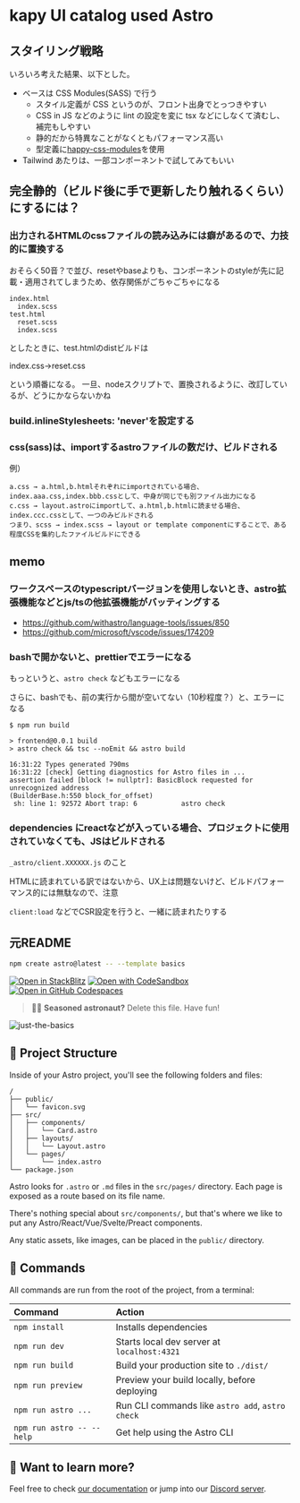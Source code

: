 # kapy UI catalog used Astro

## スタイリング戦略

いろいろ考えた結果、以下とした。

- ベースは CSS Modules(SASS) で行う
  - スタイル定義が CSS というのが、フロント出身でとっつきやすい
  - CSS in JS などのように lint の設定を変に tsx などにしなくて済むし、補完もしやすい
  - 静的だから特異なことがなくともパフォーマンス高い
  - 型定義に[happy-css-modules](https://github.com/mizdra/happy-css-modules)を使用
- Tailwind あたりは、一部コンポーネントで試してみてもいい

## 完全静的（ビルド後に手で更新したり触れるくらい）にするには？

### 出力されるHTMLのcssファイルの読み込みには癖があるので、力技的に置換する

おそらく50音？で並び、resetやbaseよりも、コンポーネントのstyleが先に記載・適用されてしまうため、依存関係がごちゃごちゃになる

```
index.html
  index.scss
test.html
  reset.scss
  index.scss
```

としたときに、test.htmlのdistビルドは

index.css→reset.css

という順番になる。
一旦、nodeスクリプトで、置換されるように、改訂しているが、どうにかならないかね

### build.inlineStylesheets: 'never'を設定する

### css(sass)は、importするastroファイルの数だけ、ビルドされる

例）

```
a.css → a.html,b.htmlそれぞれにimportされている場合、index.aaa.css,index.bbb.cssとして、中身が同じでも別ファイル出力になる
c.css → layout.astroにimportして、a.html,b.htmlに読ませる場合、index.ccc.cssとして、一つのみビルドされる
つまり、scss → index.scss → layout or template componentにすることで、ある程度CSSを集約したファイルビルドにできる
```

## memo

### ワークスペースのtypescriptバージョンを使用しないとき、astro拡張機能などとjs/tsの他拡張機能がバッティングする

- https://github.com/withastro/language-tools/issues/850
- https://github.com/microsoft/vscode/issues/174209

### bashで開かないと、prettierでエラーになる

もっというと、`astro check` などもエラーになる

さらに、bashでも、前の実行から間が空いてない（10秒程度？）と、エラーになる

```
$ npm run build

> frontend@0.0.1 build
> astro check && tsc --noEmit && astro build

16:31:22 Types generated 790ms
16:31:22 [check] Getting diagnostics for Astro files in ...
assertion failed [block != nullptr]: BasicBlock requested for unrecognized address
(BuilderBase.h:550 block_for_offset)
 sh: line 1: 92572 Abort trap: 6           astro check
```

### dependencies にreactなどが入っている場合、プロジェクトに使用されていなくても、JSはビルドされる

`_astro/client.XXXXXX.js` のこと

HTMLに読まれている訳ではないから、UX上は問題ないけど、ビルドパフォーマンス的には無駄なので、注意

`client:load` などでCSR設定を行うと、一緒に読まれたりする

## 元README

```sh
npm create astro@latest -- --template basics
```

[![Open in StackBlitz](https://developer.stackblitz.com/img/open_in_stackblitz.svg)](https://stackblitz.com/github/withastro/astro/tree/latest/examples/basics)
[![Open with CodeSandbox](https://assets.codesandbox.io/github/button-edit-lime.svg)](https://codesandbox.io/p/sandbox/github/withastro/astro/tree/latest/examples/basics)
[![Open in GitHub Codespaces](https://github.com/codespaces/badge.svg)](https://codespaces.new/withastro/astro?devcontainer_path=.devcontainer/basics/devcontainer.json)

> 🧑‍🚀 **Seasoned astronaut?** Delete this file. Have fun!

![just-the-basics](https://github.com/withastro/astro/assets/2244813/a0a5533c-a856-4198-8470-2d67b1d7c554)

## 🚀 Project Structure

Inside of your Astro project, you'll see the following folders and files:

```text
/
├── public/
│   └── favicon.svg
├── src/
│   ├── components/
│   │   └── Card.astro
│   ├── layouts/
│   │   └── Layout.astro
│   └── pages/
│       └── index.astro
└── package.json
```

Astro looks for `.astro` or `.md` files in the `src/pages/` directory. Each page is exposed as a route based on its file name.

There's nothing special about `src/components/`, but that's where we like to put any Astro/React/Vue/Svelte/Preact components.

Any static assets, like images, can be placed in the `public/` directory.

## 🧞 Commands

All commands are run from the root of the project, from a terminal:

| Command                   | Action                                           |
| :------------------------ | :----------------------------------------------- |
| `npm install`             | Installs dependencies                            |
| `npm run dev`             | Starts local dev server at `localhost:4321`      |
| `npm run build`           | Build your production site to `./dist/`          |
| `npm run preview`         | Preview your build locally, before deploying     |
| `npm run astro ...`       | Run CLI commands like `astro add`, `astro check` |
| `npm run astro -- --help` | Get help using the Astro CLI                     |

## 👀 Want to learn more?

Feel free to check [our documentation](https://docs.astro.build) or jump into our [Discord server](https://astro.build/chat).
